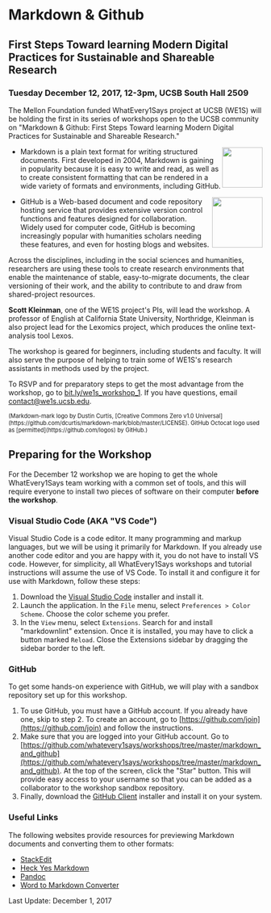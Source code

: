 # Markdown & Github

## First Steps Toward learning Modern Digital Practices for Sustainable and Shareable Research

### Tuesday December 12, 2017, 12-3pm, UCSB South Hall 2509

The Mellon Foundation funded WhatEvery1Says project at UCSB (WE1S) will be holding the first in its series of workshops open to the UCSB community on "Markdown & Github: First Steps Toward learning Modern Digital Practices for Sustainable and Shareable Research."

- <img src="https://upload.wikimedia.org/wikipedia/commons/thumb/4/48/Markdown-mark.svg/320px-Markdown-mark.svg.png" alt-text="Markdown Mark logo" align="right" height="80" style="height: 80px;"> Markdown is a plain text format for writing structured documents. First developed in 2004, Markdown is gaining in popularity because it is easy to write and read, as well as to create consistent formatting that can be rendered in a wide variety of formats and environments, including GitHub.

- <img src="https://assets-cdn.github.com/images/modules/logos_page/Octocat.png" alt-text="GitHub Octocat Logo" align="right" height="100" style="height: 100px;">GitHub is a Web-based document and code repository hosting service that provides extensive version control functions and features designed for collaboration. Widely used for computer code, GitHub is becoming increasingly popular with humanities scholars needing these features, and even for hosting blogs and websites.

Across the disciplines, including in the social sciences and humanities, researchers are using these tools to create research environments that enable the maintenance of stable, easy-to-migrate documents, the clear versioning of their work, and the ability to contribute to and draw from shared-project resources.

**Scott Kleinman**, one of the WE1S project's PIs, will lead the workshop. A professor of English at California State University, Northridge, Kleinman is also project lead for the Lexomics project, which produces the online text-analysis tool Lexos.

The workshop is geared for beginners, including students and faculty. It will also serve the purpose of helping to train some of WE1S's research assistants in methods used by the project.

To RSVP and for preparatory steps to get the most advantage from the workshop, go to [bit.ly/we1s_workshop_1](https://bit.ly/we1s_workshop_1). If you have questions, email [contact@we1s.ucsb.edu](mailto:contact@we1s.ucsb.edu).

<div style="font-size: 80%;" markdown="1">(Markdown-mark logo by Dustin Curtis, [Creative Commons Zero v1.0 Universal](https://github.com/dcurtis/markdown-mark/blob/master/LICENSE). GitHub Octocat logo used as [permitted](https://github.com/logos) by GitHub.)</div>

## Preparing for the Workshop

For the December 12 workshop we are hoping to get the whole WhatEvery1Says team working with a common set of tools, and this will require everyone to install two pieces of software on their computer **before the workshop**.

### Visual Studio Code (AKA "VS Code")

Visual Studio Code is a code editor. It many programming and markup languages, but we will be using it primarily for Markdown. If you already use another code editor and you are happy with it, you do not have to install VS code. However, for simplicity, all WhatEvery1Says workshops and tutorial instructions will assume the use of VS Code. To install it and configure it for use with Markdown, follow these steps:

1. Download the [Visual Studio Code](https://code.visualstudio.com/download) installer and install it.
1. Launch the application. In the `File` menu, select `Preferences > Color Scheme`. Choose the color scheme you prefer.
1. In the `View` menu, select `Extensions`. Search for and install "markdownlint" extension. Once it is installed, you may have to click a button marked `Reload`. Close the Extensions sidebar by dragging the sidebar border to the left.

### GitHub

To get some hands-on experience with GitHub, we will play with a sandbox repository set up for this workshop.

1. To use GitHub, you must have a GitHub account. If you already have one, skip to step 2. To create an account, go to [https://github.com/join](https://github.com/join) and follow the instructions.
1. Make sure that you are logged into your GitHub account. Go to [https://github.com/whatevery1says/workshops/tree/master/markdown_and_github](https://github.com/whatevery1says/workshops/tree/master/markdown_and_github). At the top of the screen, click the "Star" button. This will provide easy access to your username so that you can be added as a collaborator to the workshop sandbox repository.
1. Finally, download the [GitHub Client](https://desktop.github.com/) installer and install it on your system.

### Useful Links

The following websites provide resources for previewing Markdown documents and converting them to other formats:

- [StackEdit](https://stackedit.io/)
- [Heck Yes Markdown](http://heckyesmarkdown.com/)
- [Pandoc](https://pandoc.org/)
- [Word to Markdown Converter](https://word-to-markdown.herokuapp.com/)

Last Update: December 1, 2017
